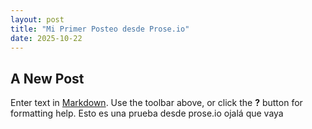 ```yaml
---
layout: post
title: "Mi Primer Posteo desde Prose.io"
date: 2025-10-22
---
```


## A New Post

Enter text in [Markdown](http://daringfireball.net/projects/markdown/). Use the toolbar above, or click the **?** button for formatting help.
Esto es una prueba desde prose.io ojalá que vaya